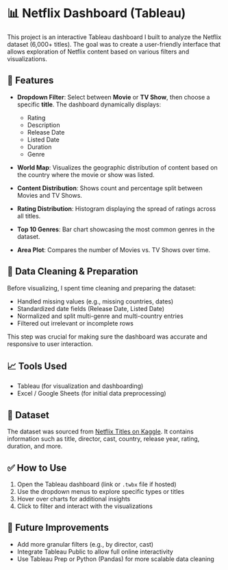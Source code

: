 # 📊 Netflix Dashboard (Tableau)

This project is an interactive Tableau dashboard I built to analyze the Netflix dataset (6,000+ titles). The goal was to create a user-friendly interface that allows exploration of Netflix content based on various filters and visualizations.

## 🔧 Features

* **Dropdown Filter**: Select between **Movie** or **TV Show**, then choose a specific **title**. The dashboard dynamically displays:

  * Rating
  * Description
  * Release Date
  * Listed Date
  * Duration
  * Genre

* **World Map**: Visualizes the geographic distribution of content based on the country where the movie or show was listed.

* **Content Distribution**: Shows count and percentage split between Movies and TV Shows.

* **Rating Distribution**: Histogram displaying the spread of ratings across all titles.

* **Top 10 Genres**: Bar chart showcasing the most common genres in the dataset.

* **Area Plot**: Compares the number of Movies vs. TV Shows over time.

## 🧹 Data Cleaning & Preparation

Before visualizing, I spent time cleaning and preparing the dataset:

* Handled missing values (e.g., missing countries, dates)
* Standardized date fields (Release Date, Listed Date)
* Normalized and split multi-genre and multi-country entries
* Filtered out irrelevant or incomplete rows

This step was crucial for making sure the dashboard was accurate and responsive to user interaction.

## 📈 Tools Used

* Tableau (for visualization and dashboarding)
* Excel / Google Sheets (for initial data preprocessing)

## 📂 Dataset

The dataset was sourced from [Netflix Titles on Kaggle](https://www.kaggle.com/datasets/shivamb/netflix-shows). It contains information such as title, director, cast, country, release year, rating, duration, and more.

## ✅ How to Use

1. Open the Tableau dashboard (link or `.twbx` file if hosted)
2. Use the dropdown menus to explore specific types or titles
3. Hover over charts for additional insights
4. Click to filter and interact with the visualizations

## 🚀 Future Improvements

* Add more granular filters (e.g., by director, cast)
* Integrate Tableau Public to allow full online interactivity
* Use Tableau Prep or Python (Pandas) for more scalable data cleaning
